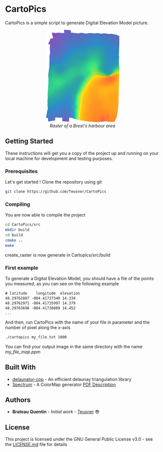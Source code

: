 # CartoPics

CartoPics is a simple script to generate Digital Elevation Model picture.

<p align="center">
    <img src="https://github.com/Teusner/CartoPics/blob/master/example/brest.png"> <br>
    <em>Raster of a Brest's harbour area</em>
</p>

## Getting Started

These instructions will get you a copy of the project up and running on your local machine for development and testing purposes.

### Prerequisites

Let's get started ! Clone the repository using git

```bash
git clone https://github.com/Teusner/CartoPics
```

### Compiling

You are now able to compile the project

```bash
cd CartoPics/src
mkdir build
cd build
cmake ..
make
```

create_raster is now generate in Cartopics/src/build

### First example

To generate a Digital Elevation Model, you should have a file of the points you measured, as you can see on the following example

```
# latitude    longitude  elevation
48.29762887 -004.41737340 14.334
48.29762971 -004.41735997 14.379
48.29763698 -004.41738809 14.452
...
```
And then, run CartoPics with the name of your file in parameter and the number of pixel along the x-axis

```bash
./cartopics my_file.txt 1000
```

You can find your output image in the same directory with the name *my_file_map.ppm*


## Built With

* [delaunator-cpp](https://github.com/delfrrr/delaunator-cpp) - An efficient delaunay triangulation library
* [Spectrum](https://github.com/richardroberts1992/Spectrum) - A ColorMap generator [PDF Description](http://cs.swan.ac.uk/~csbob/research/callCenter/color/roberts18spectrum.pdf)

## Authors

* **Brateau Quentin** - *Initial work* - [Teusner](https://github.com/Teusner) :sunglasses:

## License

This project is licensed under the GNU General Public License v3.0 - see the [LICENSE.md](LICENSE.md) file for details
